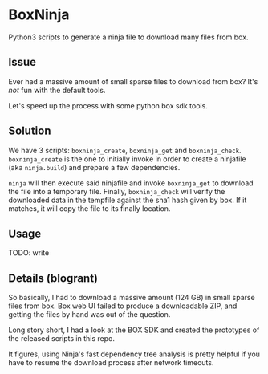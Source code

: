 # BoxNinja

Python3 scripts to generate a ninja file to download many files from box.

## Issue

Ever had a massive amount of small sparse files to download from box?
It's _not_ fun with the default tools.

Let's speed up the process with some python box sdk tools.

## Solution

We have 3 scripts: `boxninja_create`, `boxninja_get` and `boxninja_check`.
`boxninja_create` is the one to initially invoke in order to create a ninjafile (aka `ninja.build`) and prepare a few dependencies.

`ninja` will then execute said ninjafile and invoke `boxninja_get` to download the file into a temporary file.
Finally, `boxninja_check` will verify the downloaded data in the tempfile against the sha1 hash given by box. If it matches, it will copy the file to its finally location.

## Usage

TODO: write


## Details (blogrant)

So basically, I had to download a massive amount (124 GB) in small sparse files from box.
Box web UI failed to produce a downloadable ZIP, and getting the files by hand was out of the question.

Long story short, I had a look at the BOX SDK and created the prototypes of the released scripts in this repo.

It figures, using Ninja's fast dependency tree analysis is pretty helpful if you have to resume the download process after network timeouts.
